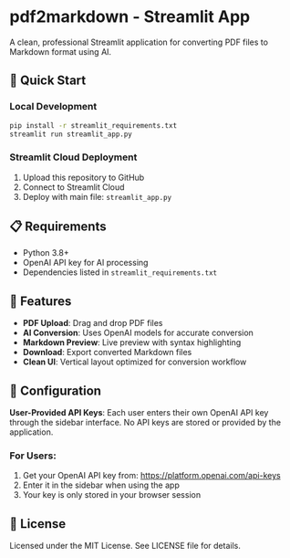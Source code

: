 # pdf2markdown - Streamlit App

A clean, professional Streamlit application for converting PDF files to Markdown format using AI.

## 🚀 Quick Start

### Local Development
```bash
pip install -r streamlit_requirements.txt
streamlit run streamlit_app.py
```

### Streamlit Cloud Deployment
1. Upload this repository to GitHub
2. Connect to Streamlit Cloud
3. Deploy with main file: `streamlit_app.py`

## 📋 Requirements

- Python 3.8+
- OpenAI API key for AI processing
- Dependencies listed in `streamlit_requirements.txt`

## 🎯 Features

- **PDF Upload**: Drag and drop PDF files
- **AI Conversion**: Uses OpenAI models for accurate conversion
- **Markdown Preview**: Live preview with syntax highlighting
- **Download**: Export converted Markdown files
- **Clean UI**: Vertical layout optimized for conversion workflow

## 🔧 Configuration

**User-Provided API Keys**: Each user enters their own OpenAI API key through the sidebar interface. No API keys are stored or provided by the application.

### For Users:
1. Get your OpenAI API key from: https://platform.openai.com/api-keys
2. Enter it in the sidebar when using the app
3. Your key is only stored in your browser session

## 📄 License

Licensed under the MIT License. See LICENSE file for details.
